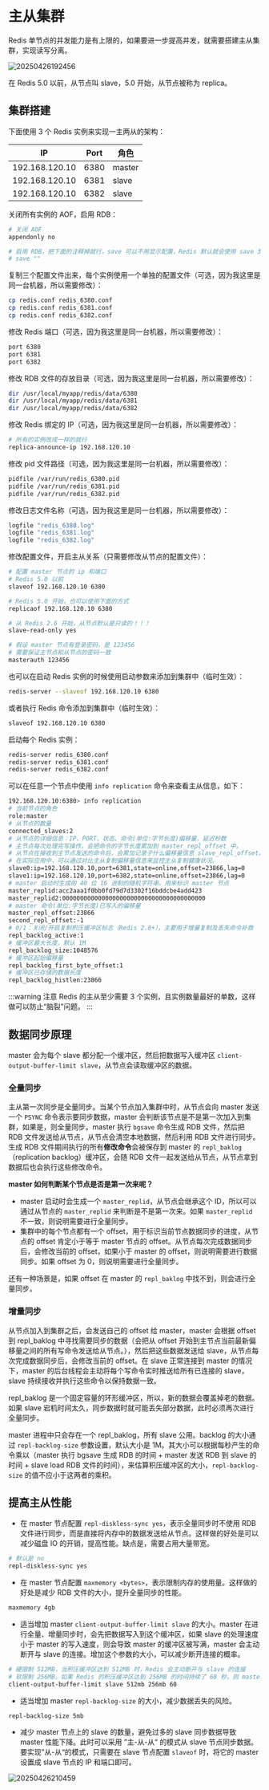 # 主从集群

Redis 单节点的并发能力是有上限的，如果要进一步提高并发，就需要搭建主从集群，实现读写分离。

![20250426192456](https://djfmdresources.oss-cn-hangzhou.aliyuncs.com/athena/2025-04-26/20250426192456.png)

在 Redis 5.0 以前，从节点叫 slave，5.0 开始，从节点被称为 replica。

## 集群搭建

下面使用 3 个 Redis 实例来实现一主两从的架构：

|IP|Port|角色|
|---|---|---|
|192.168.120.10|6380|master|
|192.168.120.10|6381|slave|
|192.168.120.10|6382|slave|

关闭所有实例的 AOF，启用 RDB：

```sh
# 关闭 AOF
appendonly no

# 启用 RDB，把下面的注释掉就行，save 可以不用显示配置，Redis 默认就会使用 save 3600 1、save 300 100、save 60 10000
# save ""
```

复制三个配置文件出来，每个实例使用一个单独的配置文件（可选，因为我这里是同一台机器，所以需要修改）：

```sh
cp redis.conf redis_6380.conf
cp redis.conf redis_6381.conf
cp redis.conf redis_6382.conf
```

修改 Redis 端口（可选，因为我这里是同一台机器，所以需要修改）：

```sh
port 6380
port 6381
port 6382
```

修改 RDB 文件的存放目录（可选，因为我这里是同一台机器，所以需要修改）：

```sh
dir /usr/local/myapp/redis/data/6380
dir /usr/local/myapp/redis/data/6381
dir /usr/local/myapp/redis/data/6382
```

修改 Redis 绑定的 IP（可选，因为我这里是同一台机器，所以需要修改）：

```sh
# 所有的实例改成一样的就行
replica-announce-ip 192.168.120.10
```

修改 pid 文件路径（可选，因为我这里是同一台机器，所以需要修改）：

```sh
pidfile /var/run/redis_6380.pid
pidfile /var/run/redis_6381.pid
pidfile /var/run/redis_6382.pid
```

修改日志文件名称（可选，因为我这里是同一台机器，所以需要修改）：

```sh
logfile "redis_6380.log"
logfile "redis_6381.log"
logfile "redis_6382.log"
```

修改配置文件，开启主从关系（只需要修改从节点的配置文件）：

```sh
# 配置 master 节点的 ip 和端口
# Redis 5.0 以前
slaveof 192.168.120.10 6380

# Redis 5.0 开始，也可以使用下面的方式
replicaof 192.168.120.10 6380

# 从 Redis 2.6 开始，从节点默认是只读的！！！
slave-read-only yes

# 假设 master 节点有登录密码，是 123456
# 需要保证主节点和从节点的密码一致
masterauth 123456
```

也可以在启动 Redis 实例的时候使用启动参数来添加到集群中（临时生效）：

```sh
redis-server --slaveof 192.168.120.10 6380
```

或者执行 Redis 命令添加到集群中（临时生效）：

```sh
slaveof 192.168.120.10 6380
```


启动每个 Redis 实例：

```sh
redis-server redis_6380.conf
redis-server redis_6381.conf
redis-server redis_6382.conf
```

可以在任意一个节点中使用 `info replication` 命令来查看主从信息，如下：

```sh
192.168.120.10:6380> info replication
# 当前节点的角色
role:master
# 从节点的数量
connected_slaves:2
# 从节点的详细信息：IP、PORT、状态、命令(单位:字节长度)偏移量、延迟秒数
# 主节点每次处理完写操作，会把命令的字节长度累加到 master_repl_offset 中。
# 从节点在接收到主节点发送的命令后，会累加记录子什么偏移量信息 slave_repl_offset。同时，也会每秒钟上报自身的复制偏移量到主节点，以供主节点记录存储。
# 在实际应用中，可以通过对比主从复制偏移量信息来监控主从复制健康状况。
slave0:ip=192.168.120.10,port=6381,state=online,offset=23866,lag=0
slave1:ip=192.168.120.10,port=6382,state=online,offset=23866,lag=0
# master 启动时生成的 40 位 16 进制的随机字符串，用来标识 master 节点
master_replid:acc2aaa1f0bb0fd79d7d3302f16bddcbe4add423
master_replid2:0000000000000000000000000000000000000000
# master 命令(单位:字节长度)已写入的偏移量
master_repl_offset:23866
second_repl_offset:-1
# 0/1：关闭/开启复制积压缓冲区标志（Redis 2.8+），主要用于增量复制及丢失命令补救
repl_backlog_active:1
# 缓冲区最大长度，默认 1M
repl_backlog_size:1048576
# 缓冲区起始偏移量
repl_backlog_first_byte_offset:1
# 缓冲区已存储的数据长度
repl_backlog_histlen:23866
```

:::warning 注意
Redis 的主从至少需要 3 个实例，且实例数量最好的单数，这样做可以防止“脑裂”问题。
:::

## 数据同步原理

master 会为每个 slave 都分配一个缓冲区，然后把数据写入缓冲区 `client-output-buffer-limit slave`，从节点会读取缓冲区的数据。

### 全量同步

主从第一次同步是全量同步。当某个节点加入集群中时，从节点会向 master 发送一个 `PSYNC` 命令表示要同步数据，master 会判断该节点是不是第一次加入到集群，如果是，则全量同步。master 执行 `bgsave` 命令生成 RDB 文件，然后把 RDB 文件发送给从节点，从节点会清空本地数据，然后利用 RDB 文件进行同步。生成 RDB 文件期间执行的所有**修改命令**会被保存到 master 的 `repl_baklog`（replication backlog）缓冲区，会随 RDB 文件一起发送给从节点，从节点拿到数据后也会执行这些修改命令。

**master 如何判断某个节点是否是第一次来呢？** 
- master 启动时会生成一个 `master_replid`，从节点会继承这个 ID，所以可以通过从节点的 `master_replid` 来判断是不是第一次来。如果 `master_replid` 不一致，则说明需要进行全量同步。
- 集群中的每个节点都有一个 offset，用于标识当前节点数据同步的进度，从节点的 offset 肯定小于等于 master 节点的 offset。从节点每次完成数据同步后，会修改当前的 offset，如果小于 master 的 offset，则说明需要进行数据同步。如果 offset 为 0，则说明需要进行全量同步。

还有一种场景是，如果 offset 在 master 的 `repl_baklog` 中找不到，则会进行全量同步。

### 增量同步

从节点加入到集群之后，会发送自己的 offset 给 master，master 会根据 offset 到 repl_baklog 中寻找需要同步的数据（会把从 offset 开始到主节点当前最新偏移量之间的所有写命令发送给从节点。），然后把这些数据发送给 slave，从节点每次完成数据同步后，会修改当前的 offset。在 slave 正常连接到 master 的情况下，master 的后台线程会主动将每个写命令实时推送给所有已连接的 slave，slave 持续接收并执行这些命令以保持数据一致。

repl_baklog 是一个固定容量的环形缓冲区，所以，新的数据会覆盖掉老的数据。如果 slave 宕机时间太久，同步数据时就可能丢失部分数据，此时必须再次进行全量同步。

master 进程中只会存在一个 repl_baklog，所有 slave 公用。backlog 的大小通过 `repl-backlog-size` 参数设置，默认大小是 1M。其大小可以根据每秒产生的命令乘以（master 执行 bgsave 生成 RDB 的时间 + master 发送 RDB 到 slave 的时间 + slave load RDB 文件的时间），来估算积压缓冲区的大小，`repl-backlog-size` 的值不应小于这两者的乘积。


## 提高主从性能

- 在 master 节点配置 `repl-diskless-sync yes`，表示全量同步时不使用 RDB 文件进行同步，而是直接将内存中的数据发送给从节点。这样做的好处是可以减少磁盘 IO 的开销，提高性能。缺点是，需要占用大量带宽。

```sh
# 默认是 no
repl-diskless-sync yes
```

- 在 master 节点配置 `maxmemory <bytes>`，表示限制内存的使用量。这样做的好处是减少 RDB 文件的大小，提升全量同步的性能。

```sh
maxmemory 4gb
```

- 适当增加 master `client-output-buffer-limit slave` 的大小。master 在进行全量、增量同步时，会先把数据写入到这个缓冲区，如果 slave 的处理速度小于 master 的写入速度，则会导致 master 的缓冲区被写满，master 会主动断开与 slave 的连接。增加这个参数的大小，可以减少断开连接的概率。

```sh
# 硬限制 512MB，当积压缓冲区达到 512MB 时，Redis 会主动断开与 slave 的连接
# 软限制 256MB，如果 Redis 的积压缓冲区达到 256MB 的时间持续了 60 秒，则 master 会主动断开与 slave 的连接
client-output-buffer-limit slave 512mb 256mb 60
```

- 适当增加 master `repl-backlog-size` 的大小，减少数据丢失的风险。

```sh
repl-backlog-size 5mb
```

- 减少 master 节点上的 slave 的数量，避免过多的 slave 同步数据导致 master 性能下降。此时可以采用 ”主-从-从“ 的模式从 slave 节点同步数据。要实现”从-从“的模式，只需要在 slave 节点配置 `slaveof` 时，将它的 master 设置成 slave 节点的 IP 和端口即可。

![20250426210459](https://djfmdresources.oss-cn-hangzhou.aliyuncs.com/athena/2025-04-26/20250426210459.png)
